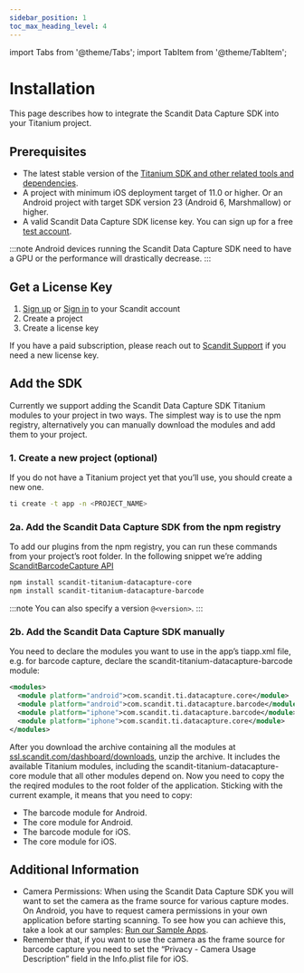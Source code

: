 ```yaml
---
sidebar_position: 1
toc_max_heading_level: 4
---
```


import Tabs from '@theme/Tabs';
import TabItem from '@theme/TabItem';

# Installation

This page describes how to integrate the Scandit Data Capture SDK into your Titanium project.

## Prerequisites

- The latest stable version of the [Titanium SDK and other related tools and dependencies](https://titaniumsdk.com/guide/Titanium%5FSDK/Titanium%5FSDK%5FGetting%5FStarted/).
- A project with minimum iOS deployment target of 11.0 or higher. Or an Android project with target SDK version 23 (Android 6, Marshmallow) or higher.
- A valid Scandit Data Capture SDK license key. You can sign up for a free [test account](https://ssl.scandit.com/dashboard/sign-up?p=test&utm%5Fsource=documentation).

:::note
Android devices running the Scandit Data Capture SDK need to have a GPU or the performance will drastically decrease.
:::

## Get a License Key

1. [Sign up](https://ssl.scandit.com/dashboard/sign-up?p=test) or [Sign in](https://ssl.scandit.com/dashboard/sign-in) to your Scandit account
2. Create a project
3. Create a license key

If you have a paid subscription, please reach out to [Scandit Support](mailto:support%40scandit.com) if you need a new license key.

## Add the SDK

Currently we support adding the Scandit Data Capture SDK Titanium modules to your project in two ways. The simplest way is to use the npm registry, alternatively you can manually download the modules and add them to your project.

### 1. Create a new project (optional)

If you do not have a Titanium project yet that you’ll use, you should create a new one.

```sh
ti create -t app -n <PROJECT_NAME>
```

### 2a. Add the Scandit Data Capture SDK from the npm registry

To add our plugins from the npm registry, you can run these commands from your project’s root folder. In the following snippet we’re adding [ScanditBarcodeCapture API](barcode-capture/api.html)

```sh
npm install scandit-titanium-datacapture-core
npm install scandit-titanium-datacapture-barcode
```

:::note
You can also specify a version `@<version>`.
:::

### 2b. Add the Scandit Data Capture SDK manually

You need to declare the modules you want to use in the app’s tiapp.xml file, e.g. for barcode capture, declare the scandit-titanium-datacapture-barcode module:

```xml
<modules>
  <module platform="android">com.scandit.ti.datacapture.core</module>
  <module platform="android">com.scandit.ti.datacapture.barcode</module>
  <module platform="iphone">com.scandit.ti.datacapture.barcode</module>
  <module platform="iphone">com.scandit.ti.datacapture.core</module>
</modules>
```

After you download the archive containing all the modules at [ssl.scandit.com/dashboard/downloads](https://ssl.scandit.com/dashboard/downloads), unzip the archive. It includes the available Titanium modules, including the scandit-titanium-datacapture-core module that all other modules depend on. Now you need to copy the the reqired modules to the root folder of the application. Sticking with the current example, it means that you need to copy:

- The barcode module for Android.
- The core module for Android.
- The barcode module for iOS.
- The core module for iOS.

## Additional Information

- Camera Permissions: When using the Scandit Data Capture SDK you will want to set the camera as the frame source for various capture modes. On Android, you have to request camera permissions in your own application before starting scanning. To see how you can achieve this, take a look at our samples: [Run our Sample Apps](samples/run-samples.html).
- Remember that, if you want to use the camera as the frame source for barcode capture you need to set the “Privacy - Camera Usage Description” field in the Info.plist file for iOS.
